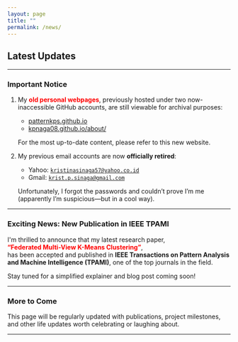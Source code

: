 ```yaml
---
layout: page
title: ""
permalink: /news/
---
```


## Latest Updates

---

### **Important Notice**

1. My <span style="color: red;"><strong>old personal webpages</strong></span>, previously hosted under two now-inaccessible GitHub accounts, are still viewable for archival purposes:
   - [patternkps.github.io](https://patternkps.github.io)
   - [kpnaga08.github.io/about/](https://kpnaga08.github.io/about/)

   For the most up-to-date content, please refer to this new website.

2. My previous email accounts are now **officially retired**:
   - Yahoo: <code style="color: red;">kristinasinaga57@yahoo.co.id</code>
   - Gmail: <code style="color: red;">krist.p.sinaga@gmail.com</code>

   Unfortunately, I forgot the passwords and couldn’t prove I’m me (apparently I’m suspicious—but in a cool way).

---

### **Exciting News: New Publication in IEEE TPAMI**

I'm thrilled to announce that my latest research paper,  
<span style="color: red;"><strong>“Federated Multi-View K-Means Clustering”</strong></span>,  
has been accepted and published in **IEEE Transactions on Pattern Analysis and Machine Intelligence (TPAMI)**, one of the top journals in the field.

Stay tuned for a simplified explainer and blog post coming soon!

---

### **More to Come**

This page will be regularly updated with publications, project milestones, and other life updates worth celebrating or laughing about.

---
